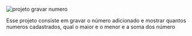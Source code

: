 
![projeto gravar numero](https://user-images.githubusercontent.com/91035340/188205416-9d9c6eb4-da38-4bf7-8321-e1d19a27e269.png)

<p>Esse projeto consiste em gravar o número adicionado e mostrar quantos numeros cadastrados, qual o maior e o menor e a
soma dos número</p>
